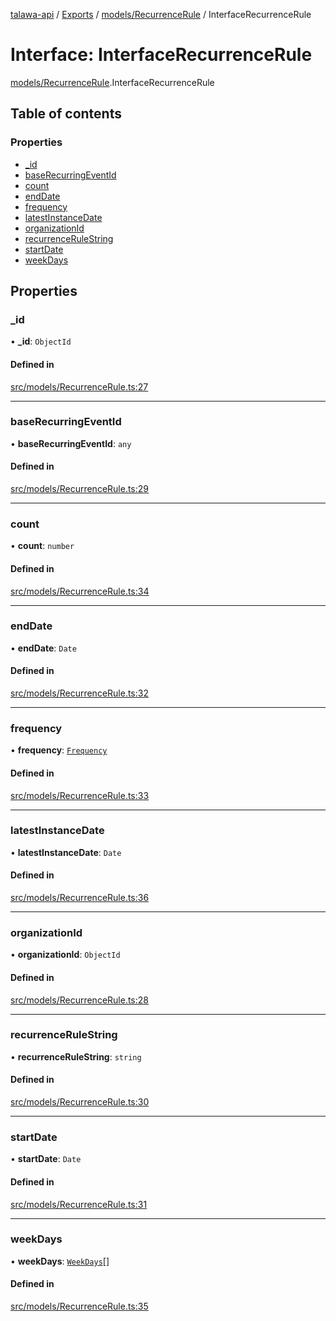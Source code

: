 [talawa-api](../README.md) / [Exports](../modules.md) / [models/RecurrenceRule](../modules/models_RecurrenceRule.md) / InterfaceRecurrenceRule

# Interface: InterfaceRecurrenceRule

[models/RecurrenceRule](../modules/models_RecurrenceRule.md).InterfaceRecurrenceRule

## Table of contents

### Properties

- [\_id](models_RecurrenceRule.InterfaceRecurrenceRule.md#_id)
- [baseRecurringEventId](models_RecurrenceRule.InterfaceRecurrenceRule.md#baserecurringeventid)
- [count](models_RecurrenceRule.InterfaceRecurrenceRule.md#count)
- [endDate](models_RecurrenceRule.InterfaceRecurrenceRule.md#enddate)
- [frequency](models_RecurrenceRule.InterfaceRecurrenceRule.md#frequency)
- [latestInstanceDate](models_RecurrenceRule.InterfaceRecurrenceRule.md#latestinstancedate)
- [organizationId](models_RecurrenceRule.InterfaceRecurrenceRule.md#organizationid)
- [recurrenceRuleString](models_RecurrenceRule.InterfaceRecurrenceRule.md#recurrencerulestring)
- [startDate](models_RecurrenceRule.InterfaceRecurrenceRule.md#startdate)
- [weekDays](models_RecurrenceRule.InterfaceRecurrenceRule.md#weekdays)

## Properties

### \_id

• **\_id**: `ObjectId`

#### Defined in

[src/models/RecurrenceRule.ts:27](https://github.com/PalisadoesFoundation/talawa-api/blob/a2b0847/src/models/RecurrenceRule.ts#L27)

___

### baseRecurringEventId

• **baseRecurringEventId**: `any`

#### Defined in

[src/models/RecurrenceRule.ts:29](https://github.com/PalisadoesFoundation/talawa-api/blob/a2b0847/src/models/RecurrenceRule.ts#L29)

___

### count

• **count**: `number`

#### Defined in

[src/models/RecurrenceRule.ts:34](https://github.com/PalisadoesFoundation/talawa-api/blob/a2b0847/src/models/RecurrenceRule.ts#L34)

___

### endDate

• **endDate**: `Date`

#### Defined in

[src/models/RecurrenceRule.ts:32](https://github.com/PalisadoesFoundation/talawa-api/blob/a2b0847/src/models/RecurrenceRule.ts#L32)

___

### frequency

• **frequency**: [`Frequency`](../enums/models_RecurrenceRule.Frequency.md)

#### Defined in

[src/models/RecurrenceRule.ts:33](https://github.com/PalisadoesFoundation/talawa-api/blob/a2b0847/src/models/RecurrenceRule.ts#L33)

___

### latestInstanceDate

• **latestInstanceDate**: `Date`

#### Defined in

[src/models/RecurrenceRule.ts:36](https://github.com/PalisadoesFoundation/talawa-api/blob/a2b0847/src/models/RecurrenceRule.ts#L36)

___

### organizationId

• **organizationId**: `ObjectId`

#### Defined in

[src/models/RecurrenceRule.ts:28](https://github.com/PalisadoesFoundation/talawa-api/blob/a2b0847/src/models/RecurrenceRule.ts#L28)

___

### recurrenceRuleString

• **recurrenceRuleString**: `string`

#### Defined in

[src/models/RecurrenceRule.ts:30](https://github.com/PalisadoesFoundation/talawa-api/blob/a2b0847/src/models/RecurrenceRule.ts#L30)

___

### startDate

• **startDate**: `Date`

#### Defined in

[src/models/RecurrenceRule.ts:31](https://github.com/PalisadoesFoundation/talawa-api/blob/a2b0847/src/models/RecurrenceRule.ts#L31)

___

### weekDays

• **weekDays**: [`WeekDays`](../enums/models_RecurrenceRule.WeekDays.md)[]

#### Defined in

[src/models/RecurrenceRule.ts:35](https://github.com/PalisadoesFoundation/talawa-api/blob/a2b0847/src/models/RecurrenceRule.ts#L35)
